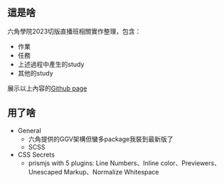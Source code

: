 ## 這是啥
六角學院2023切版直播班相關實作整理，包含：
* 作業
* 任務
* 上述過程中產生的study
* 其他的study


展示以上內容的[Github page](https://landyhsiao.github.io/hex-homework/)

## 用了啥
* General
    * 六角提供的GGV架構但蠻多package我裝到最新版了
    * SCSS
* CSS Secrets
    * prismjs with 5 plugins: Line Numbers、Inline color、Previewers、Unescaped Markup、Normalize Whitespace